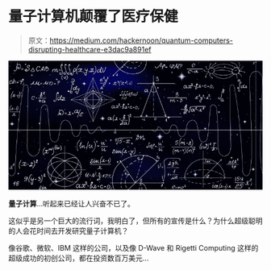 # 量子计算机颠覆了医疗保健

> 原文：<https://medium.com/hackernoon/quantum-computers-disrupting-healthcare-e3dac9a891ef>

![](img/7d73f9a37dc1f45b537065ebdc5a9bbc.png)

**量子计算**…听起来已经让人兴奋不已了。

这似乎是另一个巨大的流行词，我明白了，但所有的宣传是什么？为什么超级聪明的人会花时间去开发研究量子计算机？

像谷歌、微软、IBM 这样的公司，以及像 D-Wave 和 Rigetti Computing 这样的超级成功的初创公司，都在投资数百万美元…